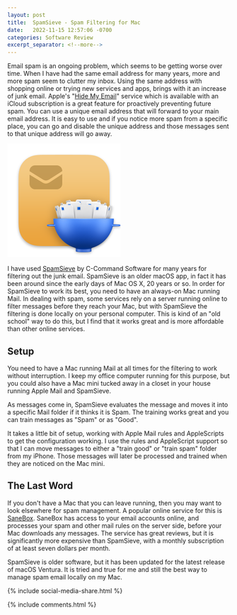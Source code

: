 ```yaml
---
layout: post
title:  SpamSieve - Spam Filtering for Mac
date:   2022-11-15 12:57:06 -0700
categories: Software Review
excerpt_separator: <!--more-->
---
```


Email spam is an ongoing problem, which seems to be getting worse over time. When I have had the same email address for many years, more and more spam seem to clutter my inbox. Using the same address with shopping online or trying new services and apps, brings with it an increase of junk email. <!--more--> Apple's "[Hide My Email](https://support.apple.com/en-us/HT210425)" service which is available with an iCloud subscription is a great feature for proactively preventing future spam. You can use a unique email address that will forward to your main email address. It is easy to use and if you notice more spam from a specific place, you can go and disable the unique address and those messages sent to that unique address will go away. 

![Spamsieve icon][image-1]

I have used [SpamSieve](https://c-command.com/spamsieve/) by C-Command Software for many years for filtering out the junk email. SpamSieve is an older macOS app, in fact it has been around since the early days of Mac OS X, 20 years or so. In order for SpamSieve to work its best, you need to have an always-on Mac running Mail. In dealing with spam, some services rely on a server running online to filter messages before they reach your Mac, but with SpamSieve the filtering is done locally on your personal computer. This is kind of an "old school" way to do this, but I find that it works great and is more affordable than other online services. 

## Setup

You need to have a Mac running Mail at all times for the filtering to work without interruption. I keep my office computer running for this purpose, but you could also have a Mac mini tucked away in a closet in your house running Apple Mail and SpamSieve. 

As messages come in, SpamSieve evaluates the message and moves it into a specific Mail folder if it thinks it is Spam. The training works great and you can train messages as "Spam" or as "Good". 

It takes a little bit of setup, working with Apple Mail rules and AppleScripts to get the configuration working. I use the rules and AppleScript support so that I can move messages to either a "train good" or "train spam" folder from my iPhone. Those messages will later be processed and trained when they are noticed on the Mac mini. 

## The Last Word

If you don't have a Mac that you can leave running, then you may want to look elsewhere for spam management. A popular online service for this is [SaneBox](https://www.sanebox.com). SaneBox has access to your email accounts online, and processes your spam and other mail rules on the server side, before your Mac downloads any messages. The service has great reviews, but it is significantly more expensive than SpamSieve, with a monthly subscription of at least seven dollars per month. 

SpamSieve is older software, but it has been updated for the latest release of macOS Ventura. It is tried and true for me and still the best way to manage spam email locally on my Mac.

{% include social-media-share.html %}

[image-1]: /assets/spamsieve-icon@2x.png

{% include comments.html %}